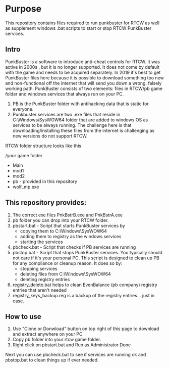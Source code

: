 # Purpose
This repository contains files required to run punkbuster for RTCW as well as supplement windows .bat scripts to start or stop RTCW PunkBuster services. 

## Intro
PunkBuster is a software to introduce anti-cheat controls for RTCW. It was active in 2000s , but it is no longer supported. It does not come by default with the game and needs to be acquired separately. In 2019 it's best to get PunkBuster files here because it is possible to download something too new and non-functional off the internet that will send you down a wrong, falsely working path.
PunkBuster consists of two elements: files in RTCW/pb game folder and windows services that always run on your PC.

1. PB is the PunkBuster folder with antihacking data that is static for everyone. 
2. Punkbuster services are two .exe files that reside in C:\Windows\SysWOW64 folder that are added to windows OS as services to be always running. 
The challenge here is that downloading/installing these files from the internet is challenging as new versions do not support RTCW. 


RTCW folder structure looks like this

/your game folder
  * Main
  * mod1
  * mod2
  * pb  - provided in this repository
  * wolf_mp.exe

## This repository provides:
1. The correct exe files PnkBstrB.exe and PnkBstrA.exe
2. pb folder you can drop into your RTCW folder.
3. pbstart.bat - Script that starts PunkBuster services by 
    * copying them to C:\Windows\SysWOW64
    * adding them to registry as the windows services
    * starting the services 
4. pbcheck.bat - Script that checks if PB services are running
5. pbstop.bat - Script that stops PunkBuster services. You typically should not care if it's your personal PC. This script is designed to clean up PB for any compliance or cleanup reason. It does so by:
    * stopping services
    * deleting files from C:\Windows\SysWOW64
    * deleting registry entries
6. registry_delete.bat helps to clean EvenBalance (pb company) registry entries that aren't needed
7. registry_keys_backup.reg is a backup of the registry entries... just in case.
  

## How to use
1. Use "Clone or Donwload" button on top right of this page to download and extract anywhere on your PC
2. Copy pb folder into your rtcw game folder.
3. Right click on pbstart.bat and Run as Administrator
 Done
 
 Next you can use pbcheck.bat to see if services are running ok and pbstop.bat to clean things up if ever needed.
